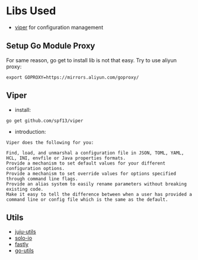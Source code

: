 # Libs Used

- [viper](http://github.com/spf13/viper) for configuration management


## Setup Go Module Proxy

For same reason, go get to install lib is not that easy. Try to use aliyun proxy:

```shell script
export GOPROXY=https://mirrors.aliyun.com/goproxy/
```

## Viper

- install:
```shell script
go get github.com/spf13/viper
```

- introduction:

```shell script
Viper does the following for you:

Find, load, and unmarshal a configuration file in JSON, TOML, YAML, HCL, INI, envfile or Java properties formats.
Provide a mechanism to set default values for your different configuration options.
Provide a mechanism to set override values for options specified through command line flags.
Provide an alias system to easily rename parameters without breaking existing code.
Make it easy to tell the difference between when a user has provided a command line or config file which is the same as the default.
```

## Utils

- [juju-utils](https://github.com/juju/utils)
- [solo-io](https://github.com/solo-io/go-utils)
- [fastly](https://github.com/fastly/go-utils)
- [go-utils](https://github.com/gxxgle/go-utils.git)